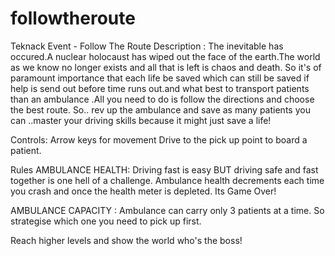 # followtheroute
Teknack Event - Follow The Route 
Description :
The inevitable has occured.A nuclear holocaust has wiped out the face of the earth.The  world as we know no longer exists and all that is left is chaos and death. So it's of paramount importance that each life be saved which can still be saved if help is send out before time runs out.and what best to transport patients than an ambulance .All you need to do is follow the directions and choose the best route. So.. rev up the ambulance and save as many patients you can ..master your  driving skills because  it might just  save a life!

Controls:
Arrow keys for movement
Drive to the pick up point to board a patient.

Rules
AMBULANCE HEALTH:
Driving fast is easy BUT driving safe and fast together is one hell of a challenge. Ambulance health decrements each time you crash and once the health meter is depleted. Its Game Over!

AMBULANCE CAPACITY :
Ambulance can carry only 3 patients at a time. So strategise which one you need to pick up first.

Reach higher levels and show the world who's  the boss!
